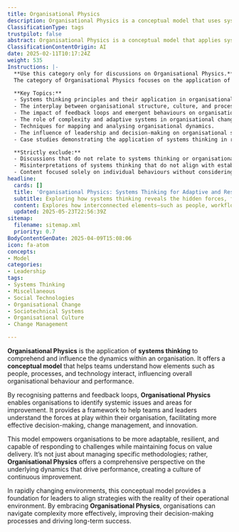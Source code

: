 ```yaml
---
title: Organisational Physics
description: Organisational Physics is a conceptual model that uses systems thinking to analyse and influence the dynamics within organisations, focusing on the interplay between people, processes, and technology.
ClassificationType: tags
trustpilot: false
abstract: Organisational Physics is a conceptual model that applies systems thinking to understand and influence the dynamics within an organisation. It originates from the need to comprehend how various elements, including people, processes, and technology, interact and affect overall organisational behaviour and performance. This model is crucial in agile, DevOps, and product development contexts as it enables teams to recognise patterns and feedback loops, thereby identifying systemic issues and areas for improvement. By providing a framework for understanding the forces at play, Organisational Physics facilitates more effective decision-making, change management, and innovation. It empowers organisations to become more adaptable and resilient, allowing them to respond to challenges while maintaining a focus on value delivery. Rather than merely managing specific methodologies, this approach offers a holistic perspective on the underlying dynamics that drive performance, fostering a culture of continuous improvement. In an era of rapid change, Organisational Physics serves as a foundation for leaders to align their strategies with the realities of their operational environments, ultimately enhancing decision-making processes and contributing to long-term organisational success.
ClassificationContentOrigin: AI
date: 2025-02-11T10:17:24Z
weight: 535
Instructions: |-
  **Use this category only for discussions on Organisational Physics.**  
  The category of Organisational Physics focuses on the application of systems thinking to comprehend and influence the dynamics within organisations. It seeks to understand how various elements within an organisation interact and affect overall performance, promoting a holistic view of organisational behaviour.

  **Key Topics:**
  - Systems thinking principles and their application in organisational contexts.
  - The interplay between organisational structure, culture, and processes.
  - The impact of feedback loops and emergent behaviours on organisational effectiveness.
  - The role of complexity and adaptive systems in organisational change.
  - Techniques for mapping and analysing organisational dynamics.
  - The influence of leadership and decision-making on organisational systems.
  - Case studies demonstrating the application of systems thinking in real-world organisations.

  **Strictly exclude:**
  - Discussions that do not relate to systems thinking or organisational dynamics.
  - Misinterpretations of systems thinking that do not align with established theories.
  - Content focused solely on individual behaviours without considering the organisational context.
headline:
  cards: []
  title: 'Organisational Physics: Systems Thinking for Adaptive and Resilient Team Dynamics'
  subtitle: Exploring how systems thinking reveals the hidden forces, feedback loops, and patterns shaping organisational behaviour, adaptability, and continuous improvement.
  content: Explores how interconnected elements—such as people, workflows, and technology—shape organisational outcomes through feedback loops, constraints, and emergent behaviours. Covers system dynamics, flow efficiency, decision-making under uncertainty, change adaptation, and the impact of structural and cultural forces on performance, resilience, and continuous improvement.
  updated: 2025-05-23T22:56:39Z
sitemap:
  filename: sitemap.xml
  priority: 0.7
BodyContentGenDate: 2025-04-09T15:08:06
icon: fa-atom
concepts:
- Model
categories:
- Leadership
tags:
- Systems Thinking
- Miscellaneous
- Social Technologies
- Organisational Change
- Sociotechnical Systems
- Organisational Culture
- Change Management

---
```

**Organisational Physics** is the application of **systems thinking** to comprehend and influence the dynamics within an organisation. It offers a **conceptual model** that helps teams understand how elements such as people, processes, and technology interact, influencing overall organisational behaviour and performance.

By recognising patterns and feedback loops, **Organisational Physics** enables organisations to identify systemic issues and areas for improvement. It provides a framework to help teams and leaders understand the forces at play within their organisation, facilitating more effective decision-making, change management, and innovation.

This model empowers organisations to be more adaptable, resilient, and capable of responding to challenges while maintaining focus on value delivery. It’s not just about managing specific methodologies; rather, **Organisational Physics** offers a comprehensive perspective on the underlying dynamics that drive performance, creating a culture of continuous improvement.

In rapidly changing environments, this conceptual model provides a foundation for leaders to align strategies with the reality of their operational environment. By embracing **Organisational Physics**, organisations can navigate complexity more effectively, improving their decision-making processes and driving long-term success.
